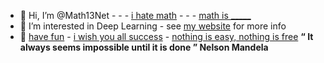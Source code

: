 
- 👋 Hi, I’m @Math13Net - - - [i hate math](https://youtu.be/ytVneQUA5-c) - - - [math is _____](https://youtu.be/hB6bfw622fo)
- 👀 I’m interested in Deep Learning - see [my website](https://sites.google.com/view/introduction-deep-learning/accueil) for more info
- 🌱 [have fun](https://youtu.be/CwzjlmBLfrQ) - [i wish you all success](https://youtu.be/1bumPyvzCyo) - [nothing is easy, nothing is free](https://youtu.be/SSV2ynRScQA) 
**“ It always seems impossible until it is done ” Nelson Mandela**  


<!---
Math13Net/Math13Net is a ✨ special ✨ repository because its `README.md` (this file) appears on your GitHub profile.
You can click the Preview link to take a look at your changes.
--->


